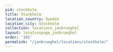 ```yaml
---
pid: stockholm
title: Stockholm
location_country: Sweden
location_city: Stockholm
collection: locations_janbrueghel
layout: locationpage_janbrueghel
order: '101'
permalink: "/janbrueghel/locations/stockholm/"
---
```

